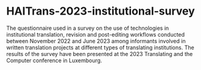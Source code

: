 # HAITrans-2023-institutional-survey
The questionnaire used in a survey on the use of technologies in institutional translation, revision and post-editing workflows conducted between November 2022 and June 2023 among informants involved in written translation projects at different types of translating institutions. The results of the survey have been presented at the 2023 Translating and the Computer conference in Luxembourg.
